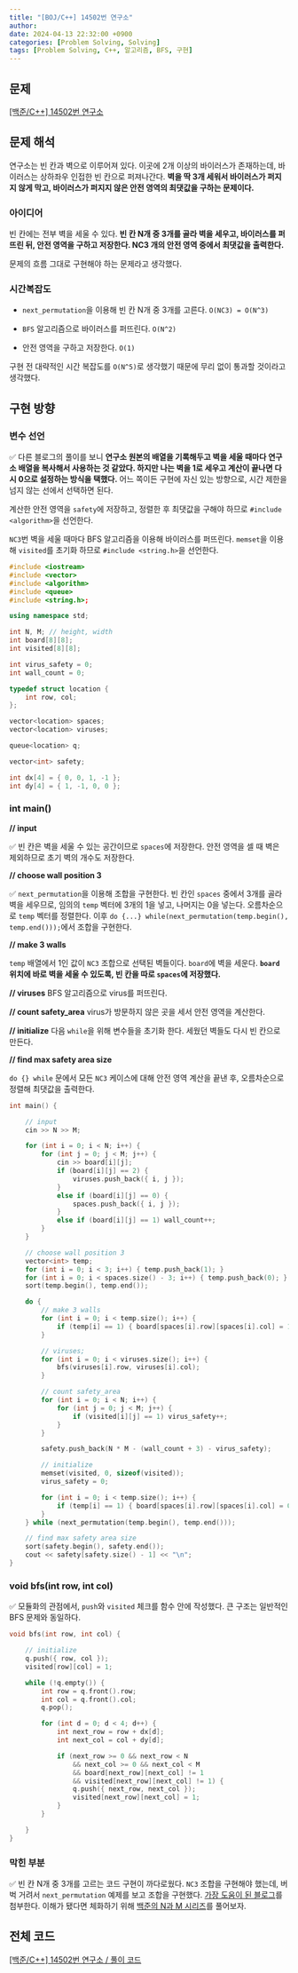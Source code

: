 ```yaml
---
title: "[BOJ/C++] 14502번 연구소"
author: 
date: 2024-04-13 22:32:00 +0900
categories: [Problem Solving, Solving]
tags: [Problem Solving, C++, 알고리즘, BFS, 구현]
---
```



## **문제**

[[백준/C++] 14502번 연구소](https://www.acmicpc.net/problem/14502)

## **문제 해석**

연구소는 빈 칸과 벽으로 이루어져 있다. 이곳에 2개 이상의 바이러스가 존재하는데, 바이러스는 상하좌우 인접한 빈 칸으로 퍼져나간다. **벽을 딱 3개 세워서 바이러스가 퍼지지 않게 막고, 바이러스가 퍼지지 않은 안전 영역의 최댓값을 구하는 문제이다.**

### **아이디어**

빈 칸에는 전부 벽을 세울 수 있다. **빈 칸 N개 중 3개를 골라 벽을 세우고, 바이러스를 퍼뜨린 뒤, 안전 영역을 구하고 저장한다. NC3 개의 안전 영역 중에서 최댓값을 출력한다.**

문제의 흐름 그대로 구현해야 하는 문제라고 생각했다. 

### **시간복잡도**

- `next_permutation`을 이용해 빈 칸 N개 중 3개를 고른다. `O(NC3) = O(N^3)`

- `BFS` 알고리즘으로 바이러스를 퍼뜨린다. `O(N^2)`

- 안전 영역을 구하고 저장한다. `O(1)`

구현 전 대략적인 시간 복잡도를 `O(N^5)`로 생각했기 때문에 무리 없이 통과할 것이라고 생각했다.

## **구현 방향**

### **변수 선언**

✅ 다른 블로그의 풀이를 보니 **연구소 원본의 배열을 기록해두고 벽을 세울 때마다 연구소 배열을 복사해서 사용하는 것 같았다. 하지만 나는 벽을 1로 세우고 계산이 끝나면 다시 0으로 설정하는 방식을 택했다.** 어느 쪽이든 구현에 자신 있는 방향으로, 시간 제한을 넘지 않는 선에서 선택하면 된다.

계산한 안전 영역을 `safety`에 저장하고, 정렬한 후 최댓값을 구해야 하므로 `#include <algorithm>`을 선언한다.

`NC3`번 벽을 세울 때마다 BFS 알고리즘을 이용해 바이러스를 퍼뜨린다. `memset`을 이용해 `visited`를 초기화 하므로 `#include <string.h>`을 선언한다.

```cpp
#include <iostream>
#include <vector>
#include <algorithm>
#include <queue>
#include <string.h>;

using namespace std;

int N, M; // height, width
int board[8][8];
int visited[8][8];

int virus_safety = 0;
int wall_count = 0;

typedef struct location {
    int row, col;
};

vector<location> spaces;
vector<location> viruses;

queue<location> q;

vector<int> safety;

int dx[4] = { 0, 0, 1, -1 };
int dy[4] = { 1, -1, 0, 0 };
```

### **int main()**

**// input**

✅ 빈 칸은 벽을 세울 수 있는 공간이므로 `spaces`에 저장한다. 안전 영역을 셀 때 벽은 제외하므로 초기 벽의 개수도 저장한다.

**// choose wall position 3**

✅ `next_permutation`을 이용해 조합을 구현한다. 빈 칸인 `spaces` 중에서 3개를 골라 벽을 세우므로, 임의의 `temp` 벡터에 3개의 1을 넣고, 나머지는 0을 넣는다. 오름차순으로 `temp` 벡터를 정렬한다. 이후 `do {...} while(next_permutation(temp.begin(), temp.end()));`에서 조합을 구현한다.

**// make 3 walls**

`temp` 배열에서 1인 값이 `NC3` 조합으로 선택된 벽들이다. `board`에 벽을 세운다. **`board` 위치에 바로 벽을 세울 수 있도록, 빈 칸을 따로 `spaces`에 저장했다.**

**// viruses**  BFS 알고리즘으로 virus를 퍼뜨린다.

**// count safety_area**  virus가 방문하지 않은 곳을 세서 안전 영역을 계산한다.

**// initialize**  다음 `while`을 위해 변수들을 초기화 한다. 세웠던 벽들도 다시 빈 칸으로 만든다.

**// find max safety area size** 

`do {} while` 문에서 모든 `NC3` 케이스에 대해 안전 영역 계산을 끝낸 후, 오름차순으로 정렬해 최댓값을 출력한다.

```cpp
int main() {

    // input
    cin >> N >> M;

    for (int i = 0; i < N; i++) {
        for (int j = 0; j < M; j++) {
            cin >> board[i][j];
            if (board[i][j] == 2) {
                viruses.push_back({ i, j });
            }
            else if (board[i][j] == 0) {
                spaces.push_back({ i, j });
            }
            else if (board[i][j] == 1) wall_count++;
        }
    }

    // choose wall position 3
    vector<int> temp;
    for (int i = 0; i < 3; i++) { temp.push_back(1); }
    for (int i = 0; i < spaces.size() - 3; i++) { temp.push_back(0); }
    sort(temp.begin(), temp.end());

    do {
        // make 3 walls
        for (int i = 0; i < temp.size(); i++) {
            if (temp[i] == 1) { board[spaces[i].row][spaces[i].col] = 1; }
        }

        // viruses;
        for (int i = 0; i < viruses.size(); i++) {
            bfs(viruses[i].row, viruses[i].col);
        }

        // count safety_area
        for (int i = 0; i < N; i++) {
            for (int j = 0; j < M; j++) {
                if (visited[i][j] == 1) virus_safety++;
            }
        }

        safety.push_back(N * M - (wall_count + 3) - virus_safety);

        // initialize
        memset(visited, 0, sizeof(visited));
        virus_safety = 0;

        for (int i = 0; i < temp.size(); i++) {
            if (temp[i] == 1) { board[spaces[i].row][spaces[i].col] = 0; }
        }
    } while (next_permutation(temp.begin(), temp.end()));

    // find max safety area size
    sort(safety.begin(), safety.end());
    cout << safety[safety.size() - 1] << "\n";
}
```

### **void bfs(int row, int col)**

✅ 모듈화의 관점에서, `push`와 `visited` 체크를 함수 안에 작성했다. 큰 구조는 일반적인 BFS 문제와 동일하다.

```cpp
void bfs(int row, int col) {

    // initialize
    q.push({ row, col });
    visited[row][col] = 1;

    while (!q.empty()) {
        int row = q.front().row;
        int col = q.front().col;
        q.pop();

        for (int d = 0; d < 4; d++) {
            int next_row = row + dx[d];
            int next_col = col + dy[d];

            if (next_row >= 0 && next_row < N
                && next_col >= 0 && next_col < M
                && board[next_row][next_col] != 1
                && visited[next_row][next_col] != 1) {
                q.push({ next_row, next_col });
                visited[next_row][next_col] = 1;
            }
        }

    }
}
```

### **막힌 부분**

✅ 빈 칸 N개 중 3개를 고르는 코드 구현이 까다로웠다. `NC3` 조합을 구현해야 했는데, 버벅 거려서 `next_permutation` 예제를 보고 조합을 구현했다. [가장 도움이 된 블로그](https://taehun0933.tistory.com/18)를 첨부한다. 이해가 됐다면 체화하기 위해 [백준의 N과 M 시리즈](https://www.acmicpc.net/workbook/view/2052)를 풀어보자.

## **전체 코드**

[[백준/C++] 14502번 연구소 / 풀이 코드](https://github.com/RumosZin/algorithm-study/blob/main/BOJ/G4_14502.cpp)

<script src="https://utteranc.es/client.js"
        repo="RumosZin/rumoszin.github.io"
        issue-term="pathname"
        theme="github-light"
        crossorigin="anonymous"
        async>
</script>